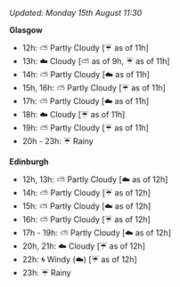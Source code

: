 *Updated: Monday 15th August 11:30*

**Glasgow**

* 12h: :partly_sunny: Partly Cloudy [:umbrella: as of 11h]
* 13h: :cloud: Cloudy [:partly_sunny: as of 9h, :umbrella: as of 11h]
* 14h: :partly_sunny: Partly Cloudy [:cloud: as of 11h]
* 15h, 16h: :partly_sunny: Partly Cloudy [:umbrella: as of 11h]
* 17h: :partly_sunny: Partly Cloudy [:cloud: as of 11h]
* 18h: :cloud: Cloudy [:umbrella: as of 11h]
* 19h: :partly_sunny: Partly Cloudy [:umbrella: as of 11h]
* 20h - 23h: :umbrella: Rainy

**Edinburgh**

* 12h, 13h: :partly_sunny: Partly Cloudy [:cloud: as of 12h]
* 14h: :partly_sunny: Partly Cloudy [:umbrella: as of 12h]
* 15h: :partly_sunny: Partly Cloudy [:cloud: as of 12h]
* 16h: :partly_sunny: Partly Cloudy [:umbrella: as of 12h]
* 17h - 19h: :partly_sunny: Partly Cloudy [:cloud: as of 12h]
* 20h, 21h: :cloud: Cloudy [:umbrella: as of 12h]
* 22h: :cyclone: Windy (:cloud:) [:umbrella: as of 12h]
* 23h: :umbrella: Rainy

